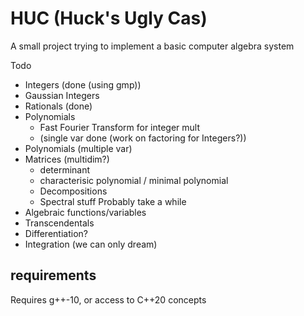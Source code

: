 # HUC (Huck's Ugly Cas)
A small project trying to implement a basic computer algebra system

Todo
- Integers (done (using gmp))
- Gaussian Integers
- Rationals (done)
- Polynomials 
  - Fast Fourier Transform for integer mult
  - (single var done (work on factoring for Integers?))
- Polynomials (multiple var)
- Matrices (multidim?)
  - determinant
  - characterisic polynomial / minimal polynomial
  - Decompositions
  - Spectral stuff
Probably take a while
- Algebraic functions/variables
- Transcendentals
- Differentiation?
- Integration (we can only dream)

## requirements
Requires g++-10, or access to C++20 concepts 

